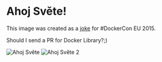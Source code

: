 # Ahoj Světe!

This image was created as a [joke](https://twitter.com/TomasTomec/status/665965302879019008/photo/1) for #DockerCon EU 2015.

Should I send a PR for Docker Library?;)

![Ahoj Světe](https://pbs.twimg.com/media/CT37lrNWoAAxSTB.jpg:large)
![Ahoj Světe 2](https://pbs.twimg.com/media/CT37KQlWsAUPAV-.jpg:large)
